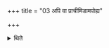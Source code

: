 +++
title = "03 अपि वा प्राचीमिडामपोह्य"

+++

<details><summary>थिते</summary>

3. Or rather having pushed (the Iḍā-pot) towards the east, sitting towards the south (of the Hotr̥), (the Adhvaryu) anoints (with ghee) the (first) two phalanxes of the right fore-finger of the Hotr̥ by means of the spoon.
</details>
